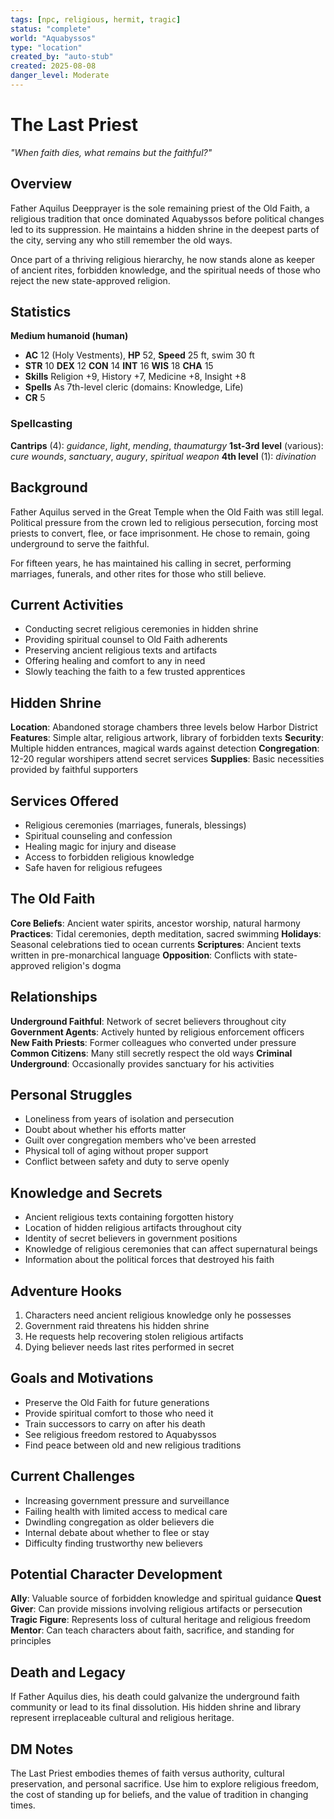 ```yaml
---
tags: [npc, religious, hermit, tragic]
status: "complete"
world: "Aquabyssos"
type: "location"
created_by: "auto-stub"
created: 2025-08-08
danger_level: Moderate
---
```


# The Last Priest

*"When faith dies, what remains but the faithful?"*

## Overview
Father Aquilus Deepprayer is the sole remaining priest of the Old Faith, a religious tradition that once dominated Aquabyssos before political changes led to its suppression. He maintains a hidden shrine in the deepest parts of the city, serving any who still remember the old ways.

Once part of a thriving religious hierarchy, he now stands alone as keeper of ancient rites, forbidden knowledge, and the spiritual needs of those who reject the new state-approved religion.

## Statistics
**Medium humanoid (human)**
- **AC** 12 (Holy Vestments), **HP** 52, **Speed** 25 ft, swim 30 ft
- **STR** 10 **DEX** 12 **CON** 14 **INT** 16 **WIS** 18 **CHA** 15
- **Skills** Religion +9, History +7, Medicine +8, Insight +8
- **Spells** As 7th-level cleric (domains: Knowledge, Life)
- **CR** 5

### Spellcasting
**Cantrips** (4): *guidance*, *light*, *mending*, *thaumaturgy*
**1st-3rd level** (various): *cure wounds*, *sanctuary*, *augury*, *spiritual weapon*
**4th level** (1): *divination*

## Background
Father Aquilus served in the Great Temple when the Old Faith was still legal. Political pressure from the crown led to religious persecution, forcing most priests to convert, flee, or face imprisonment. He chose to remain, going underground to serve the faithful.

For fifteen years, he has maintained his calling in secret, performing marriages, funerals, and other rites for those who still believe.

## Current Activities
- Conducting secret religious ceremonies in hidden shrine
- Providing spiritual counsel to Old Faith adherents
- Preserving ancient religious texts and artifacts
- Offering healing and comfort to any in need
- Slowly teaching the faith to a few trusted apprentices

## Hidden Shrine
**Location**: Abandoned storage chambers three levels below Harbor District
**Features**: Simple altar, religious artwork, library of forbidden texts
**Security**: Multiple hidden entrances, magical wards against detection
**Congregation**: 12-20 regular worshipers attend secret services
**Supplies**: Basic necessities provided by faithful supporters

## Services Offered
- Religious ceremonies (marriages, funerals, blessings)
- Spiritual counseling and confession
- Healing magic for injury and disease
- Access to forbidden religious knowledge
- Safe haven for religious refugees

## The Old Faith
**Core Beliefs**: Ancient water spirits, ancestor worship, natural harmony
**Practices**: Tidal ceremonies, depth meditation, sacred swimming
**Holidays**: Seasonal celebrations tied to ocean currents
**Scriptures**: Ancient texts written in pre-monarchical language
**Opposition**: Conflicts with state-approved religion's dogma

## Relationships
**Underground Faithful**: Network of secret believers throughout city
**Government Agents**: Actively hunted by religious enforcement officers
**New Faith Priests**: Former colleagues who converted under pressure
**Common Citizens**: Many still secretly respect the old ways
**Criminal Underground**: Occasionally provides sanctuary for his activities

## Personal Struggles
- Loneliness from years of isolation and persecution
- Doubt about whether his efforts matter
- Guilt over congregation members who've been arrested
- Physical toll of aging without proper support
- Conflict between safety and duty to serve openly

## Knowledge and Secrets
- Ancient religious texts containing forgotten history
- Location of hidden religious artifacts throughout city
- Identity of secret believers in government positions
- Knowledge of religious ceremonies that can affect supernatural beings
- Information about the political forces that destroyed his faith

## Adventure Hooks
1. Characters need ancient religious knowledge only he possesses
2. Government raid threatens his hidden shrine
3. He requests help recovering stolen religious artifacts
4. Dying believer needs last rites performed in secret

## Goals and Motivations
- Preserve the Old Faith for future generations
- Provide spiritual comfort to those who need it
- Train successors to carry on after his death
- See religious freedom restored to Aquabyssos
- Find peace between old and new religious traditions

## Current Challenges
- Increasing government pressure and surveillance
- Failing health with limited access to medical care
- Dwindling congregation as older believers die
- Internal debate about whether to flee or stay
- Difficulty finding trustworthy new believers

## Potential Character Development
**Ally**: Valuable source of forbidden knowledge and spiritual guidance
**Quest Giver**: Can provide missions involving religious artifacts or persecution
**Tragic Figure**: Represents loss of cultural heritage and religious freedom
**Mentor**: Can teach characters about faith, sacrifice, and standing for principles

## Death and Legacy
If Father Aquilus dies, his death could galvanize the underground faith community or lead to its final dissolution. His hidden shrine and library represent irreplaceable cultural and religious heritage.

## DM Notes
The Last Priest embodies themes of faith versus authority, cultural preservation, and personal sacrifice. Use him to explore religious freedom, the cost of standing up for beliefs, and the value of tradition in changing times.